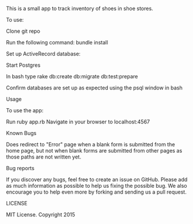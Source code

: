 This is a small app to track inventory of shoes in shoe stores.

To use:

Clone git repo

Run the following command: bundle install

Set up ActiveRecord database:

Start Postgres

In bash type rake db:create db:migrate db:test:prepare

Confirm databases are set up as expected using the psql window in bash

Usage

To use the app:

Run ruby app.rb Navigate in your browser to localhost:4567

Known Bugs

Does redirect to "Error" page when a blank form is submitted from the home page, but not when blank forms are submitted from other pages as those paths are not written yet.

Bug reports

If you discover any bugs, feel free to create an issue on GitHub. Please add as much information as possible to help us fixing the possible bug. We also encourage you to help even more by forking and sending us a pull request.

LICENSE

MIT License. Copyright 2015
